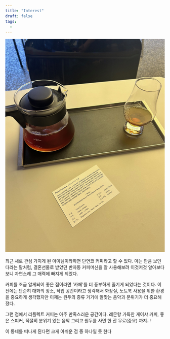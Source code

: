 ```yaml
---
title: "Interest"
draft: false
tags:
  - 
---
```

![reflect](./src/IMG_0882.jpeg)




 최근 새로 관심 가지게 된 아이템이라하면 단연코 커피라고 할 수 있다. 아는 만큼 보인다라는 말처럼, 결혼선물로 받았던 반자동 커피머신을 잘 사용해보려 이것저것 알아보다보니 자연스레 그 매력에 빠지게 되었다.

커피를 조금 알게되어 좋은 점이라면 '카페'를 더 풍부하게 즐기게 되었다는 것이다. 이전에는 단순히 대화의 장소, 작업 공간이라고 생각해서 화장실, 노트북 사용을 위한 환경을 중요하게 생각했지만 이제는 원두의 종류 거기에 알맞는 음악과 분위기가 더 중요해졌다. 

그런 점에서 리플렉트 커피는 아주 만족스러운 공간이다. 레몬향 가득한 게이샤 커피, 좋은 스피커, 적절히 분위기 있는 음악 그리고 원두를 사면 한 잔 무료(중요) 까지..!

이 동네를 떠나게 된다면 크게 아쉬운 점 중 하나일 듯 한다
